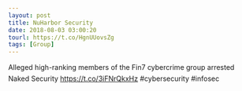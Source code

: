 ```yaml
---
layout: post
title: NuHarbor Security
date: 2018-08-03 03:00:20
tourl: https://t.co/HgnUUovsZg
tags: [Group]
---
```

Alleged high-ranking members of the Fin7 cybercrime group arrested  Naked Security https://t.co/3iFNrQkxHz #cybersecurity #infosec